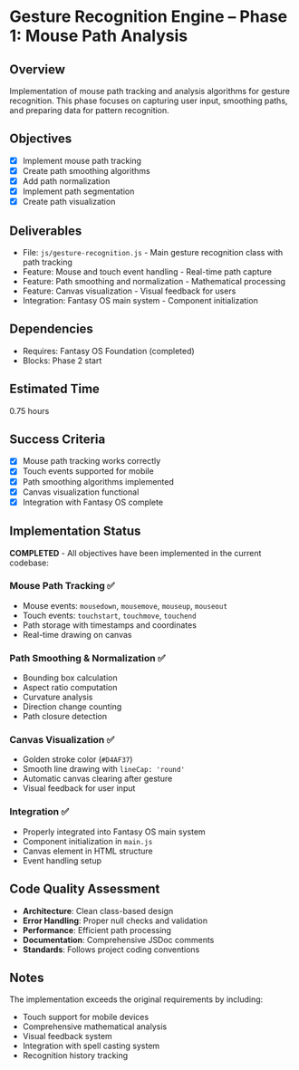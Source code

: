 # Gesture Recognition Engine – Phase 1: Mouse Path Analysis

## Overview
Implementation of mouse path tracking and analysis algorithms for gesture recognition. This phase focuses on capturing user input, smoothing paths, and preparing data for pattern recognition.

## Objectives
- [x] Implement mouse path tracking
- [x] Create path smoothing algorithms
- [x] Add path normalization
- [x] Implement path segmentation
- [x] Create path visualization

## Deliverables
- File: `js/gesture-recognition.js` - Main gesture recognition class with path tracking
- Feature: Mouse and touch event handling - Real-time path capture
- Feature: Path smoothing and normalization - Mathematical processing
- Feature: Canvas visualization - Visual feedback for users
- Integration: Fantasy OS main system - Component initialization

## Dependencies
- Requires: Fantasy OS Foundation (completed)
- Blocks: Phase 2 start

## Estimated Time
0.75 hours

## Success Criteria
- [x] Mouse path tracking works correctly
- [x] Touch events supported for mobile
- [x] Path smoothing algorithms implemented
- [x] Canvas visualization functional
- [x] Integration with Fantasy OS complete

## Implementation Status
**COMPLETED** - All objectives have been implemented in the current codebase:

### Mouse Path Tracking ✅
- Mouse events: `mousedown`, `mousemove`, `mouseup`, `mouseout`
- Touch events: `touchstart`, `touchmove`, `touchend`
- Path storage with timestamps and coordinates
- Real-time drawing on canvas

### Path Smoothing & Normalization ✅
- Bounding box calculation
- Aspect ratio computation
- Curvature analysis
- Direction change counting
- Path closure detection

### Canvas Visualization ✅
- Golden stroke color (`#D4AF37`)
- Smooth line drawing with `lineCap: 'round'`
- Automatic canvas clearing after gesture
- Visual feedback for user input

### Integration ✅
- Properly integrated into Fantasy OS main system
- Component initialization in `main.js`
- Canvas element in HTML structure
- Event handling setup

## Code Quality Assessment
- **Architecture**: Clean class-based design
- **Error Handling**: Proper null checks and validation
- **Performance**: Efficient path processing
- **Documentation**: Comprehensive JSDoc comments
- **Standards**: Follows project coding conventions

## Notes
The implementation exceeds the original requirements by including:
- Touch support for mobile devices
- Comprehensive mathematical analysis
- Visual feedback system
- Integration with spell casting system
- Recognition history tracking
